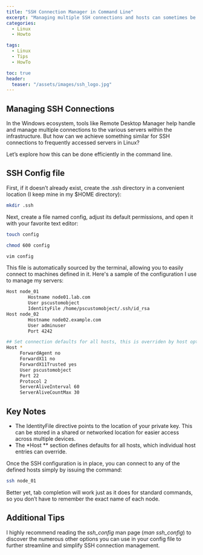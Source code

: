 ```yaml
---
title: "SSH Connection Manager in Command Line"
excerpt: "Managing multiple SSH connections and hosts can sometimes be problematic. In this post, I will show how you can easily save multiple connections directly in the terminal (Linux) to take advantage of tab completion, passwordless authentication, and more."
categories:
  - Linux
  - Howto

tags:
  - Linux
  - Tips
  - HowTo

toc: true
header:
  teaser: "/assets/images/ssh_logo.jpg"
---
```


## Managing SSH Connections

In the Windows ecosystem, tools like Remote Desktop Manager help handle and manage multiple connections to the various servers within the infrastructure. But how can we achieve something similar for SSH connections to frequently accessed servers in Linux?

Let’s explore how this can be done efficiently in the command line.

## SSH Config file

First, if it doesn’t already exist, create the .ssh directory in a convenient location (I keep mine in my $HOME directory):

```bash
mkdir .ssh
```

Next, create a file named config, adjust its default permissions, and open it with your favorite text editor:

```bash
touch config

chmod 600 config

vim config
```

This file is automatically sourced by the terminal, allowing you to easily connect to machines defined in it. Here's a sample of the configuration I use to manage my servers:

```bash
Host node_01
        Hostname node01.lab.com
        User pscustomobject
        IdentityFile /home/pscustomobject/.ssh/id_rsa
Host node_02
        Hostname node02.example.com
        User adminuser
        Port 4242

## Set connection defaults for all hosts, this is overriden by host options
Host *
     ForwardAgent no
     ForwardX11 no
     ForwardX11Trusted yes
     User pscustomobject
     Port 22
     Protocol 2
     ServerAliveInterval 60
     ServerAliveCountMax 30

```

## Key Notes

- The IdentityFile directive points to the location of your private key. This can be stored in a shared or networked location for easier access across multiple devices.
- The *Host ** section defines defaults for all hosts, which individual host entries can override.

Once the SSH configuration is in place, you can connect to any of the defined hosts simply by issuing the command:

```bash
ssh node_01
```

Better yet, tab completion will work just as it does for standard commands, so you don’t have to remember the exact name of each node.

## Additional Tips

I highly recommend reading the *ssh_config* man page (*man ssh_config*) to discover the numerous other options you can use in your config file to further streamline and simplify SSH connection management.
